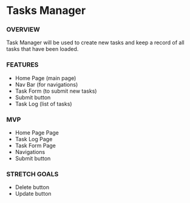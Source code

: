 # Tasks Manager

### OVERVIEW
Task Manager will be used to create new tasks and keep a record of all tasks that have been loaded.  

### FEATURES
- Home Page (main page)
- Nav Bar (for navigations)
- Task Form (to submit new tasks)
- Submit button
- Task Log (list of tasks)

### MVP
- Home Page Page
- Task Log Page
- Task Form Page
- Navigations
- Submit button

### STRETCH GOALS
- Delete button
- Update button